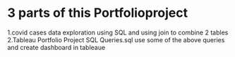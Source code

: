 # 3 parts of this Portfolioproject
1.covid cases data exploration using SQL 
and using join to combine 2 tables
2.Tableau Portfolio Project SQL Queries.sql
use some of the above queries and create dashboard in tableaue
